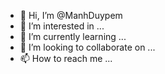 - 👋 Hi, I’m @ManhDuypem
- 👀 I’m interested in ...
- 🌱 I’m currently learning ...
- 💞️ I’m looking to collaborate on ...
- 📫 How to reach me ...

<!---
ManhDuypem/ManhDuypem is a ✨ special ✨ repository because its `README.md` (this file) appears on your GitHub profile.
You can click the Preview link to take a look at your changes.
--->
